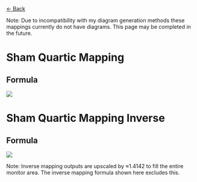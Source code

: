 [<- Back](https://github.com/Kuuuube/Circular_Area/blob/main/wiki/mappings_index.md#mappings-index)

Note: Due to incompatibility with my diagram generation methods these mappings currently do not have diagrams. This page may be completed in the future.

# Sham Quartic Mapping

## Formula
![](https://raw.githubusercontent.com/Kuuuube/Circular_Area/main/wiki/images/formulas/sham_quartic_mapping_formula.png)




# Sham Quartic Mapping Inverse

## Formula
![](https://raw.githubusercontent.com/Kuuuube/Circular_Area/main/wiki/images/formulas/sham_quartic_mapping_inverse_formula.png)

Note: Inverse mapping outputs are upscaled by ≈1.4142 to fill the entire monitor area. The inverse mapping formula shown here excludes this.
